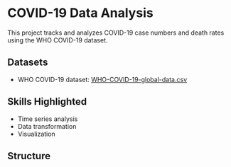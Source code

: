 # COVID-19 Data Analysis

This project tracks and analyzes COVID-19 case numbers and death rates using the WHO COVID-19 dataset.

## Datasets

- WHO COVID-19 dataset: [WHO-COVID-19-global-data.csv](https://covid19.who.int/WHO-COVID-19-global-data.csv)

## Skills Highlighted

- Time series analysis
- Data transformation
- Visualization

## Structure

